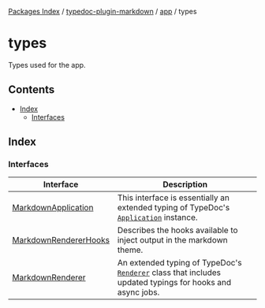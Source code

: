 [Packages Index](../../../../README.md) / [typedoc-plugin-markdown](../../../README.md) / [app](../../README.md) / types

# types

Types used for the app.

## Contents

* [Index](#index)
  * [Interfaces](#interfaces)

## Index

### Interfaces

| Interface                                                    | Description                                                                                                                                               |
| ------------------------------------------------------------ | --------------------------------------------------------------------------------------------------------------------------------------------------------- |
| [MarkdownApplication](interfaces/MarkdownApplication.md)     | This interface is essentially an extended typing of TypeDoc's [`Application`](https://typedoc.org/api/classes/Application.html) instance.                 |
| [MarkdownRendererHooks](interfaces/MarkdownRendererHooks.md) | Describes the hooks available to inject output in the markdown theme.                                                                                     |
| [MarkdownRenderer](interfaces/MarkdownRenderer.md)           | An extended typing of TypeDoc's [`Renderer`](https://typedoc.org/api/classes/Renderer.html) class that includes updated typings for hooks and async jobs. |
